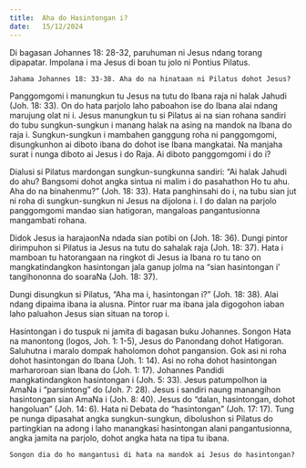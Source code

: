 ```yaml
---
title:  Aha do Hasintongan i?
date:   15/12/2024
---
```


Di bagasan Johannes 18: 28-32, paruhuman ni Jesus ndang torang dipapatar. Impolana i ma Jesus di boan tu jolo ni Pontius Pilatus.

`Jahama Johannes 18: 33-38. Aha do na hinataan ni Pilatus dohot Jesus?`

Panggomgomi i manungkun tu Jesus na tutu do Ibana raja ni halak Jahudi (Joh. 18: 33). On do hata parjolo laho paboahon ise do Ibana alai ndang marujung olat ni i. Jesus manungkun tu si Pilatus ai na sian rohana sandiri do tubu sungkun-sungkun i manang halak na asing na mandok na Ibana do raja i. Sungkun-sungkun i mambahen ganggung roha ni panggomgomi, disungkunhon ai diboto ibana do dohot ise Ibana mangkatai. Na manjaha surat i nunga diboto ai Jesus i do Raja. Ai diboto panggomgomi i do i?

Dialusi si Pilatus mardongan sungkun-sungkunna sandiri: “Ai halak Jahudi do ahu? Bangsomi dohot angka sintua ni malim i do pasahathon Ho tu ahu. Aha do na binahenmu?” (Joh. 18: 33). Hata panghinsahi do i, na tubu sian jut ni roha di sungkun-sungkun ni Jesus na dijolona i. I do dalan na parjolo panggomgomi mandao sian hatigoran, mangaloas pangantusionna mangambati rohana.

Didok Jesus ia harajaonNa ndada sian potibi on (Joh. 18: 36). Dungi pintor dirimpuhon si Pilatus ia Jesus na tutu do sahalak raja (Joh. 18: 37). Hata i mamboan tu hatorangaan na ringkot di Jesus ia Ibana ro tu tano on mangkatindangkon hasintongan jala ganup jolma na “sian hasintongan i’ tangihononna do soaraNa (Joh. 18: 37).

Dungi disungkun si Pilatus, “Aha ma i, hasintongan i?” (Joh. 18: 38). Alai ndang dipaima ibana ia alusna. Pintor ruar ma ibana jala digogohon iaban laho paluahon Jesus sian situan na torop i.

Hasintongan i do tuspuk ni jamita di bagasan buku Johannes. Songon Hata na manontong (logos, Joh. 1: 1-5), Jesus do Panondang dohot Hatigoran. Saluhutna i maralo dompak haholomon dohot pangansion. Gok asi ni roha dohot hasintongan do Ibana (Joh. 1: 14). Asi no roha dohot hasintongan marharoroan sian Ibana do (Joh. 1: 17). Johannes Pandidi mangkatindangkon hasintongan i (Joh. 5: 33). Jesus patumpolhon ia AmaNa i “parsintong” do (Joh. 7: 28). Jesus i sandiri naung manangihon hasintongan sian AmaNa i (Joh. 8: 40). Jesus do “dalan, hasintongan, dohot hangoluan” (Joh. 14: 6). Hata ni Debata do “hasintongan” (Joh. 17: 17). Tung pe nunga dipasahat angka sungkun-sungkun, dibolushon si Pilatus do partingkian na adong i laho manangkasi hasintongan alani pangantusionna, angka jamita na parjolo, dohot angka hata na tipa tu ibana.

`Songon dia do ho mangantusi di hata na mandok ai Jesus do hasintongan?`